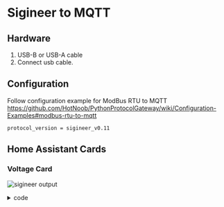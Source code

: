 # Sigineer to MQTT

## Hardware
1. USB-B or USB-A cable
2. Connect usb cable.

## Configuration
Follow configuration example for ModBus RTU to MQTT
https://github.com/HotNoob/PythonProtocolGateway/wiki/Configuration-Examples#modbus-rtu-to-mqtt

```
protocol_version = sigineer_v0.11
```


## Home Assistant Cards

### Voltage Card
![sigineer output](https://github.com/HotNoob/PythonProtocolGateway/assets/2180145/55900744-6aaf-4b44-bf3e-46976fdffce2)

<details>
<summary>code</summary>

```
type: horizontal-stack
cards:
  - type: gauge
    needle: false
    name: Battery
    entity: sensor.sigineer_battery_voltage
  - type: gauge
    entity: sensor.sigineer_output_voltage
    name: Output
  - type: gauge
    needle: false
    entity: sensor.sigineer_bus_voltage
    name: Bus
  - type: gauge
    entity: sensor.sigineer_grid_voltage
    name: Grid
    severity:
      green: 750
      yellow: 250
      red: 0

```
</details>
